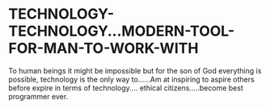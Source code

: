 # TECHNOLOGY-TECHNOLOGY...MODERN-TOOL-FOR-MAN-TO-WORK-WITH
To human beings it might be impossible but   for the son of God everything is possible, technology is the only way to......Am at inspiring to aspire others before expire in terms of technology.... ethical citizens.....become best programmer ever.
